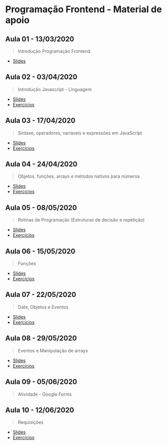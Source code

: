 # Programação Frontend - Material de apoio

## Aula 01 - 13/03/2020

> Introdução Programação Frontend

- [Slides](https://github.com/wagnerssouza/uninove/tree/master/programacao-frontend/aula-01/aula01-Introducaojavascript.pdf)

## Aula 02 - 03/04/2020

> Introdução Javascript - Linguagem

- [Slides](https://github.com/wagnerssouza/uninove/tree/master/programacao-frontend/aula-02/aula02-IntroducaoJavascript-Linguagem.pdf)
- [Exercícios](https://github.com/wagnerssouza/uninove/tree/master/programacao-frontend/aula-02)

## Aula 03 - 17/04/2020

> Sintaxe, operadores, variaveis e expressões em JavaScript

- [Slides](https://github.com/wagnerssouza/uninove/tree/master/programacao-frontend/aula-03/Aula03-Sintaxe-Operadores-variaveis.pdf)
- [Exercícios](https://github.com/wagnerssouza/uninove/tree/master/programacao-frontend/aula-03)

## Aula 04 - 24/04/2020

> Objetos, funções, arrays e métodos nativos para números

- [Slides](https://github.com/wagnerssouza/uninove/tree/master/programacao-frontend/aula-04/Aula04-Sintaxe-Operadores-variaveis.pdf.pdf)
- [Exercícios](https://github.com/wagnerssouza/uninove/tree/master/programacao-frontend/aula-04)

## Aula 05 - 08/05/2020

> Rotinas de Programação (Estruturas de decisão e repetição)

- [Slides](https://github.com/wagnerssouza/uninove/tree/master/programacao-frontend/aula-05/Aula05-rotinas_de_programacao_estruturas-de_decisao_e_repeticao.pdf)
- [Exercícios](https://github.com/wagnerssouza/uninove/tree/master/programacao-frontend/aula-05)

## Aula 06 - 15/05/2020

> Funções

- [Slides](https://github.com/wagnerssouza/uninove/tree/master/programacao-frontend/aula-06/Aula06_funcoes.pdf)
- [Exercícios](https://github.com/wagnerssouza/uninove/tree/master/programacao-frontend/aula-06)

## Aula 07 - 22/05/2020

> Date, Objetos e Eventos

- [Slides](https://github.com/wagnerssouza/uninove/tree/master/programacao-frontend/aula-07/Aula07_Date_Objetos_Eventos.pdf)
- [Exercícios](https://github.com/wagnerssouza/uninove/tree/master/programacao-frontend/aula-07)

## Aula 08 - 29/05/2020

> Eventos e Manipulação de arrays

- [Slides](https://github.com/wagnerssouza/uninove/tree/master/programacao-frontend/aula-08/Aula08_Eventos_e_tratamento_de_arrays.pdf)
- [Exercícios](https://github.com/wagnerssouza/uninove/tree/master/programacao-frontend/aula-08)

## Aula 09 - 05/06/2020

> Atividade - Google Forms

## Aula 10 - 12/06/2020

> Requisições

- [Slides](https://github.com/wagnerssouza/uninove/tree/master/programacao-frontend/aula-10/Aula10_Requisicoes.pdf)
- [Exercícios](https://github.com/wagnerssouza/uninove/tree/master/programacao-frontend/aula-10)
